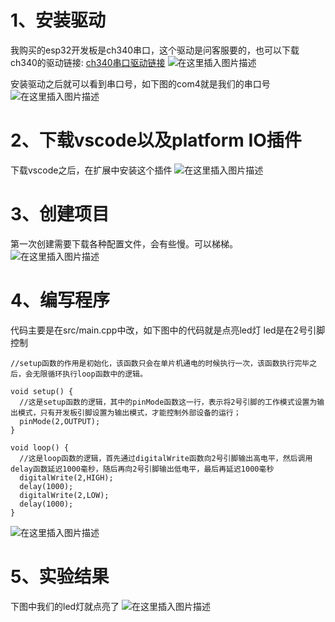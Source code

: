 
# 1、安装驱动

我购买的esp32开发板是ch340串口，这个驱动是问客服要的，也可以下载ch340的驱动链接: [ch340串口驱动链接](https://www.wch.cn/download/CH341SER_EXE.html)
![在这里插入图片描述](https://i-blog.csdnimg.cn/direct/3fc0cff468764b81acb90521cc24e5f3.png)

安装驱动之后就可以看到串口号，如下图的com4就是我们的串口号
![在这里插入图片描述](https://i-blog.csdnimg.cn/direct/3bb4a5573458435fbc37ffb069963653.jpeg)
# 2、下载vscode以及platform IO插件
下载vscode之后，在扩展中安装这个插件
![在这里插入图片描述](https://i-blog.csdnimg.cn/direct/10b280b6e0a249f3b4f39e79ed81d938.png)
# 3、创建项目
第一次创建需要下载各种配置文件，会有些慢。可以梯梯。
![在这里插入图片描述](https://i-blog.csdnimg.cn/direct/30f4ff31585d486da86b81e305b04af4.jpeg)
# 4、编写程序
代码主要是在src/main.cpp中改，如下图中的代码就是点亮led灯
led是在2号引脚控制
```
//setup函数的作用是初始化，该函数只会在单片机通电的时候执行一次，该函数执行完毕之后，会无限循环执行loop函数中的逻辑。

void setup() {
  //这是setup函数的逻辑，其中的pinMode函数这一行，表示将2号引脚的工作模式设置为输出模式，只有开发板引脚设置为输出模式，才能控制外部设备的运行；
  pinMode(2,OUTPUT);
}

void loop() {
  //这是loop函数的逻辑，首先通过digitalWrite函数向2号引脚输出高电平，然后调用delay函数延迟1000毫秒，随后再向2号引脚输出低电平，最后再延迟1000毫秒
  digitalWrite(2,HIGH);
  delay(1000);
  digitalWrite(2,LOW);
  delay(1000);
}
```
![在这里插入图片描述](https://i-blog.csdnimg.cn/direct/c9b37c42534b4ac0b2258b954a5832be.jpeg)
# 5、实验结果
下图中我们的led灯就点亮了
![在这里插入图片描述](https://i-blog.csdnimg.cn/direct/adb8ffa544c041bcb6fef5d27d8ceb03.jpeg)

